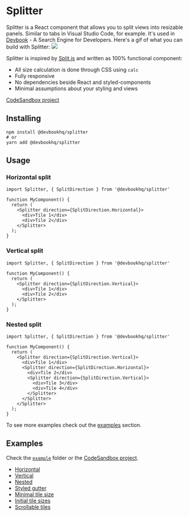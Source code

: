 # Splitter
Splitter is a React component that allows you to split views into resizable panels. Similar to tabs in Visual Studio Code, for example. It's used in [Devbook](https://usedevbook.com) - A Search Engine for Developers.
Here's a gif of what you can build with Splitter:
![](example.gif)

Splitter is inspired by [Split.js](https://split.js.org/) and written as 100% functional component:
- All size calculation is done through CSS using `calc`
- Fully responsive
- No dependencies beside React and styled-components
- Minimal assumptions about your styling and views

[CodeSandbox project](https://codesandbox.io/s/devbookhqspliiter-example-l23s4)

## Installing
```
npm install @devbookhq/splitter
# or
yarn add @devbookhq/splitter
```

## Usage

### Horizontal split
```tsx
import Splitter, { SplitDirection } from '@devbookhq/splitter'

function MyComponent() {
  return (
    <Splitter direction={SplitDirection.Horizontal}>
      <div>Tile 1</div>
      <div>Tile 2</div>
    </Splitter>
  );
}
```

### Vertical split
```tsx
import Splitter, { SplitDirection } from '@devbookhq/splitter'

function MyComponent() {
  return (
    <Splitter direction={SplitDirection.Vertical}>
      <div>Tile 1</div>
      <div>Tile 2</div>
    </Splitter>
  );
}
```

### Nested split
```tsx
import Splitter, { SplitDirection } from '@devbookhq/splitter'

function MyComponent() {
  return (
    <Splitter direction={SplitDirection.Vertical}>
      <div>Tile 1</div>
      <Splitter direction={SplitDirection.Horizontal}>
        <div>Tile 2</div>
        <Splitter direction={SplitDirection.Vertical}>
          <div>Tile 3</div>
          <div>Tile 4</div>
        </Splitter>
      </Splitter>
    </Splitter>
  );
}
```


To see more examples check out the [examples](#Example) section.

## Examples
Check the [`example`](./example/src/App.tsx) folder or the [CodeSandbox project](https://codesandbox.io/s/devbookhqspliiter-example-l23s4).
- [Horizontal](./example/src/HorizontalSplit/index.tsx)
- [Vertical](./example/src/VerticalSplit/index.tsx)
- [Nested](./example/src/NestedSplit/index.tsx)
- [Styled gutter](./example/src/StyledGutter/index.tsx)
- [Minimal tile size](./example/src/MinSize/index.tsx)
- [Initial tile sizes](./example/src/InitialSizes/index.tsx)
- [Scrollable tiles](./example/src/ScrollableChildren/index.tsx)

